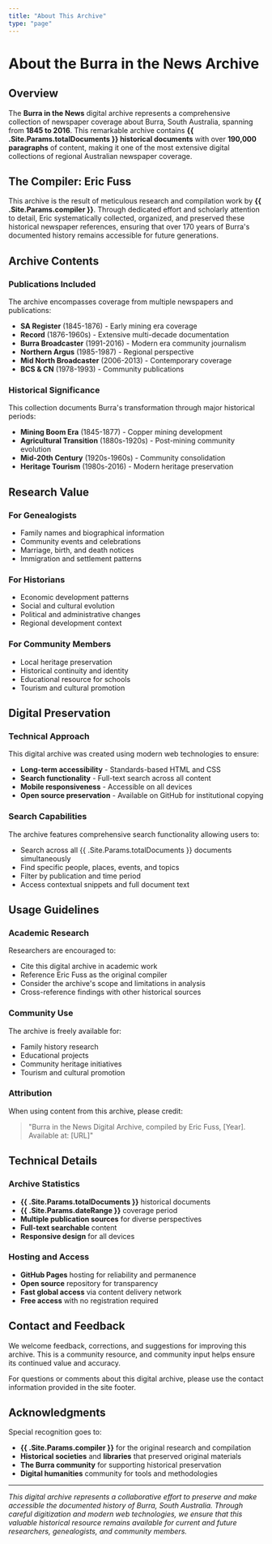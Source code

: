 ```yaml
---
title: "About This Archive"
type: "page"
---
```


# About the Burra in the News Archive

## Overview

The **Burra in the News** digital archive represents a comprehensive collection of newspaper coverage about Burra, South Australia, spanning from **1845 to 2016**. This remarkable archive contains **{{ .Site.Params.totalDocuments }} historical documents** with over **190,000 paragraphs** of content, making it one of the most extensive digital collections of regional Australian newspaper coverage.

## The Compiler: Eric Fuss

This archive is the result of meticulous research and compilation work by **{{ .Site.Params.compiler }}**. Through dedicated effort and scholarly attention to detail, Eric systematically collected, organized, and preserved these historical newspaper references, ensuring that over 170 years of Burra's documented history remains accessible for future generations.

## Archive Contents

### Publications Included

The archive encompasses coverage from multiple newspapers and publications:

- **SA Register** (1845-1876) - Early mining era coverage
- **Record** (1876-1960s) - Extensive multi-decade documentation  
- **Burra Broadcaster** (1991-2016) - Modern era community journalism
- **Northern Argus** (1985-1987) - Regional perspective
- **Mid North Broadcaster** (2006-2013) - Contemporary coverage
- **BCS & CN** (1978-1993) - Community publications

### Historical Significance

This collection documents Burra's transformation through major historical periods:

- **Mining Boom Era** (1845-1877) - Copper mining development
- **Agricultural Transition** (1880s-1920s) - Post-mining community evolution
- **Mid-20th Century** (1920s-1960s) - Community consolidation
- **Heritage Tourism** (1980s-2016) - Modern heritage preservation

## Research Value

### For Genealogists
- Family names and biographical information
- Community events and celebrations
- Marriage, birth, and death notices
- Immigration and settlement patterns

### For Historians
- Economic development patterns
- Social and cultural evolution
- Political and administrative changes
- Regional development context

### For Community Members
- Local heritage preservation
- Historical continuity and identity
- Educational resource for schools
- Tourism and cultural promotion

## Digital Preservation

### Technical Approach
This digital archive was created using modern web technologies to ensure:
- **Long-term accessibility** - Standards-based HTML and CSS
- **Search functionality** - Full-text search across all content
- **Mobile responsiveness** - Accessible on all devices
- **Open source preservation** - Available on GitHub for institutional copying

### Search Capabilities
The archive features comprehensive search functionality allowing users to:
- Search across all {{ .Site.Params.totalDocuments }} documents simultaneously
- Find specific people, places, events, and topics
- Filter by publication and time period
- Access contextual snippets and full document text

## Usage Guidelines

### Academic Research
Researchers are encouraged to:
- Cite this digital archive in academic work
- Reference Eric Fuss as the original compiler
- Consider the archive's scope and limitations in analysis
- Cross-reference findings with other historical sources

### Community Use
The archive is freely available for:
- Family history research
- Educational projects
- Community heritage initiatives
- Tourism and cultural promotion

### Attribution
When using content from this archive, please credit:
> "Burra in the News Digital Archive, compiled by Eric Fuss, [Year]. Available at: [URL]"

## Technical Details

### Archive Statistics
- **{{ .Site.Params.totalDocuments }}** historical documents
- **{{ .Site.Params.dateRange }}** coverage period
- **Multiple publication sources** for diverse perspectives
- **Full-text searchable** content
- **Responsive design** for all devices

### Hosting and Access
- **GitHub Pages** hosting for reliability and permanence
- **Open source** repository for transparency
- **Fast global access** via content delivery network
- **Free access** with no registration required

## Contact and Feedback

We welcome feedback, corrections, and suggestions for improving this archive. This is a community resource, and community input helps ensure its continued value and accuracy.

For questions or comments about this digital archive, please use the contact information provided in the site footer.

## Acknowledgments

Special recognition goes to:
- **{{ .Site.Params.compiler }}** for the original research and compilation
- **Historical societies** and **libraries** that preserved original materials
- **The Burra community** for supporting historical preservation
- **Digital humanities** community for tools and methodologies

---

*This digital archive represents a collaborative effort to preserve and make accessible the documented history of Burra, South Australia. Through careful digitization and modern web technologies, we ensure that this valuable historical resource remains available for current and future researchers, genealogists, and community members.*